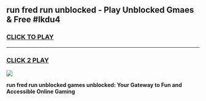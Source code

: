 
## run fred run unblocked - Play Unblocked Gmaes & Free #lkdu4
<h3>
<a href="https://news.freeplayer.one?title=run_fred_run_unblocked&ref=03M">CLICK TO PLAY</a></h3>
<hr>

<h3>
<a href="https://news.freeplayer.one?title=run_fred_run_unblocked&ref=03M">CLICK 2 PLAY</a>
  
</h3>

<a href="https://news.freeplayer.one?title=run_fred_run_unblocked&ref=03M"><img src="https://clearcache.store/games.png"></a>


**run fred run unblocked games unblocked: Your Gateway to Fun and Accessible Online Gaming**
